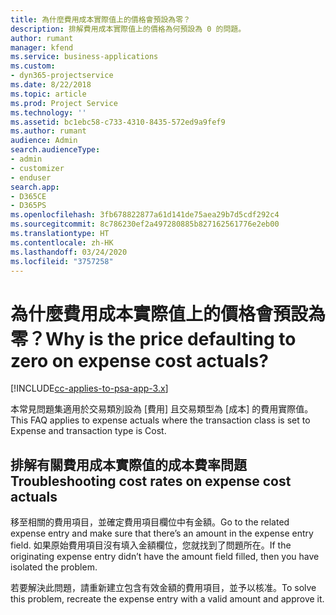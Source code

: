```yaml
---
title: 為什麼費用成本實際值上的價格會預設為零？
description: 排解費用成本實際值上的價格為何預設為 0 的問題。
author: rumant
manager: kfend
ms.service: business-applications
ms.custom:
- dyn365-projectservice
ms.date: 8/22/2018
ms.topic: article
ms.prod: Project Service
ms.technology: ''
ms.assetid: bc1ebc58-c733-4310-8435-572ed9a9fef9
ms.author: rumant
audience: Admin
search.audienceType:
- admin
- customizer
- enduser
search.app:
- D365CE
- D365PS
ms.openlocfilehash: 3fb678822877a61d141de75aea29b7d5cdf292c4
ms.sourcegitcommit: 8c786230ef2a497280885b827162561776e2eb00
ms.translationtype: HT
ms.contentlocale: zh-HK
ms.lasthandoff: 03/24/2020
ms.locfileid: "3757258"
---
```

# <a name="why-is-the-price-defaulting-to-zero-on-expense-cost-actuals"></a><span data-ttu-id="ac793-103">為什麼費用成本實際值上的價格會預設為零？</span><span class="sxs-lookup"><span data-stu-id="ac793-103">Why is the price defaulting to zero on expense cost actuals?</span></span>

[!INCLUDE[cc-applies-to-psa-app-3.x](../includes/cc-applies-to-psa-app-3x.md)]

<span data-ttu-id="ac793-104">本常見問題集適用於交易類別設為 [費用] 且交易類型為 [成本] 的費用實際值。</span><span class="sxs-lookup"><span data-stu-id="ac793-104">This FAQ applies to expense actuals where the transaction class is set to Expense and transaction type is Cost.</span></span>

## <a name="troubleshooting-cost-rates-on-expense-cost-actuals"></a><span data-ttu-id="ac793-105">排解有關費用成本實際值的成本費率問題</span><span class="sxs-lookup"><span data-stu-id="ac793-105">Troubleshooting cost rates on expense cost actuals</span></span>

<span data-ttu-id="ac793-106">移至相關的費用項目，並確定費用項目欄位中有金額。</span><span class="sxs-lookup"><span data-stu-id="ac793-106">Go to the related expense entry and make sure that there’s an amount in the expense entry field.</span></span> <span data-ttu-id="ac793-107">如果原始費用項目沒有填入金額欄位，您就找到了問題所在。</span><span class="sxs-lookup"><span data-stu-id="ac793-107">If the originating expense entry didn’t have the amount field filled, then you have isolated the problem.</span></span>
 
<span data-ttu-id="ac793-108">若要解決此問題，請重新建立包含有效金額的費用項目，並予以核准。</span><span class="sxs-lookup"><span data-stu-id="ac793-108">To solve this problem, recreate the expense entry with a valid amount and approve it.</span></span>
